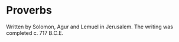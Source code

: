 # Proverbs

Written by Solomon, Agur and Lemuel in Jerusalem. The writing was completed c. 717 B.C.E.
